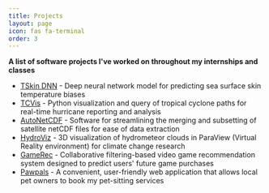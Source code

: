 ```yaml
---
title: Projects
layout: page
icon: fas fa-terminal
order: 3
---
```


**A list of software projects I've worked on throughout my internships and classes**

+ [TSkin DNN](  ) - Deep neural network model for predicting sea surface skin temperature biases  
+ [TCVis](TCVis.md) - Python visualization and query of tropical cyclone paths for real-time hurricane reporting and analysis
+ [AutoNetCDF](   ) - Software for streamlining the merging and subsetting of satellite netCDF files for ease of data extraction 
+ [HydroViz](   ) - 3D visualization of hydrometeor clouds in ParaView (Virtual Reality environment) for climate change research 
+ [GameRec]() - Collaborative filtering-based video game recommendation system designed to predict users' future game purchases
+ [Pawpals]() - A convenient, user-friendly web application that allows local pet owners to book my pet-sitting services       


